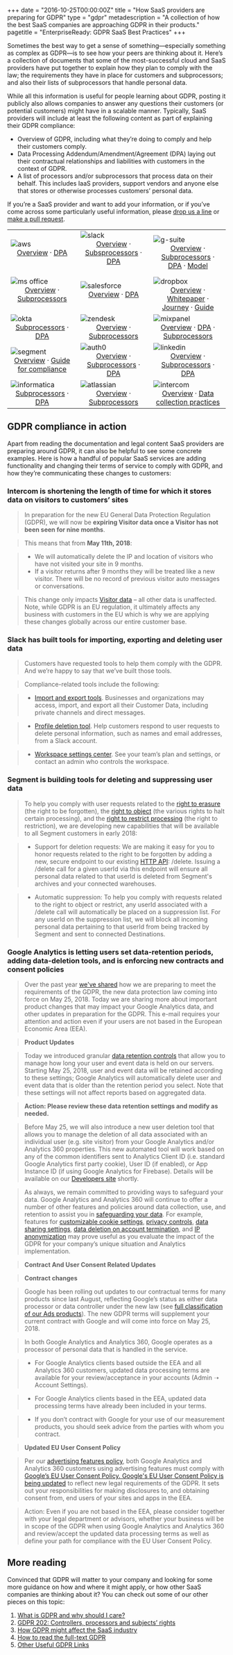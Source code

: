 +++
date = "2016-10-25T00:00:00Z"
title = "How SaaS providers are preparing for GDPR"
type = "gdpr"
metadescription = "A collection of how the best SaaS companies are approaching GDPR in their products."
pagetitle = "EnterpriseReady: GDPR SaaS Best Practices"
+++

Sometimes the best way to get a sense of something—especially something as complex as GDPR—is to see how your peers are thinking about it. Here’s a collection of documents that some of the most-successful cloud and SaaS providers have put together to explain how they plan to comply with the law; the requirements they have in place for customers and subprocessors; and also their lists of subprocessors that handle personal data.

While all this information is useful for people learning about GDPR, posting it publicly also allows companies to answer any questions their customers (or potential customers) might have in a scalable manner. Typically, SaaS providers will include at least the following content as part of explaining their GDPR compliance:

* Overview of GDPR, including what they’re doing to comply and help their customers comply.
* Data Processing Addendum/Amendment/Agreement (DPA) laying out their contractual relationships and liabilities with customers in the context of GDPR.
* A list of processors and/or subprocessors that process data on their behalf. This includes IaaS providers, support vendors and anyone else that stores or otherwise processes customers’ personal data.

If you’re a SaaS provider and want to add your information, or if you’ve come across some particularly useful information, please [drop us a line](mailto:grant.miller@replicated.com) or [make a pull request](https://github.com/enterpriseready/enterpriseready).

|   |   |   |
|---|---|---|
|  ![aws](/images/gdpr/aws.png)<center>[Overview](https://aws.amazon.com/compliance/gdpr-center/) · [DPA](https://eu-west-1.console.aws.amazon.com/console/dpa)</center><br/> | ![slack](/images/gdpr/slack.png) <center>[Overview](https://slack.com/gdpr) · [Subsprocessors](https://slack.com/slack-subprocessors) · [DPA](https://a.slack-edge.com/bed7/marketing/img/legal/pdf/slack_data_processing_addendum.pdf)</center><br/>  | ![g-suite](/images/gdpr/g-suite.png) <center>[Overview](https://cloud.google.com/security/gdpr/) · [Subprocessors](https://gsuite.google.com/intl/en/terms/subprocessors.html) · [DPA](https://gsuite.google.com/terms/dpa_terms.html) · [Model](https://support.google.com/a/answer/2888485?hl=en)</center>  |
|  ![ms office](/images/gdpr/ms-office.png)<center>[Overview](https://www.microsoft.com/en-us/TrustCenter/CloudServices/office365/GDPR) · [Subprocessors](https://aka.ms/Online_Serv_Subcontractor_List)</center><br/> | ![salesforce](/images/gdpr/salesforce.png)<center>[Overview](https://www.salesforce.com/gdpr/overview/) · [DPA](https://www.salesforce.com/content/dam/web/en_us/www/documents/data-processing-addendum.pdf)</center><br/>  | ![dropbox](/images/gdpr/dropbox.png)<center>[Overview](https://blogs.dropbox.com/business/2018/03/gdpr-accountability-principle/) · [Whitepaper](https://aem.dropbox.com/cms/content/dam/dropbox/www/en-us/security/privacy_data_protection_whitepaper.pdf) · [Journey](https://aem.dropbox.com/cms/content/dam/dropbox/www/en-us/security/dropbox_gdpr_compliance_journey.pdf) ·  [Guide](https://aem.dropbox.com/cms/content/dam/dropbox/go/en-us/gdpr-ebook/the-general-data-protection-regulation-ebook.pdf)</center>  |
| ![okta](/images/gdpr/okta.png)<center>[Subprocessors](https://www.okta.com/sites/default/files/SUBPROCESSORS_Public_facing_content_3-16-18_v2.pdf) · [DPA](https://www.okta.com/sites/default/files/OKTA-Data-Processing-Addendum_09-17.pdf)  | ![zendesk](/images/gdpr/zendesk.png)<center>[Overview](https://www.zendesk.com/company/customers-partners/eu-data-protection/#gdpr-sub) · [Subprocessors](https://www.zendesk.com/company/policies-procedures/subprocessors-subcontractors/)</center>  | ![mixpanel](/images/gdpr/mixpanel.png)<center>[Overview](https://mixpanel.com/blog/2017/12/21/gdpr-mixpanel-readiness/) · [DPA](https://mixpanel.com/dpa/) · [Subprocessors](https://mixpanel.app.box.com/s/plxlttoykp0zibtr95oldaqyvr1vr49i)</center>  |
| ![segment](/images/gdpr/segment.png)<center>[Overview](https://segment.com/blog/segment-and-the-gdpr/) · [Guide for compliance](https://segment.com/docs/guides/best-practices/preparing-for-the-gdpr/)</center>  | ![auth0](/images/gdpr/auth0.png)<center>[Overview](https://auth0.com/docs/compliance/gdpr) · [Subprocessors](https://cdn.auth0.com/website/legal/files/Auth0-Sub-processors.pdf) · [DPA](https://cdn.auth0.com/website/legal/files/Auth0-DPA.pdf)</center>  | ![linkedin](/images/gdpr/linkedin.png)<center>[Overview](https://www.linkedin.com/help/linkedin/answer/87076/linkedin-talent-solutions-and-the-general-data-protection-regulation-gdpr-?lang=en) · [Subprocessors](https://legal.linkedin.com/customer-subprocessors) · [DPA](https://legal.linkedin.com/dpa)</center>  |
| ![informatica](/images/gdpr/informatica.png)<center>[Subprocessors](https://www.informatica.com/legal/informatica-subprocessors.html) · [DPA](https://www.informatica.com/content/dam/informatica-com/global/amer/us/docs/legal/online-data-processing-agreement.pdf)</center>  | ![atlassian](/images/gdpr/atlassian.png)<center>[Overview](https://www.atlassian.com/blog/announcements/atlassian-and-gdpr-our-commitment-to-data-privacy) · [Subprocessors](https://www.atlassian.com/legal/sub-processors)</center>  | ![intercom](/images/gdpr/intercom.png)<center>[Overview](https://docs.intercom.com/pricing-privacy-and-terms/data-protection/how-were-preparing-for-gdpr) · [Data collection practices](https://docs.intercom.com/pricing-privacy-and-terms/data-protection/how-intercom-tracks-and-stores-data)</center>  |


## GDPR compliance in action
Apart from reading the documentation and legal content SaaS providers are preparing around GDPR, it can also be helpful to see some concrete examples. Here is how a handful of popular SaaS services are adding functionality and changing their terms of service to comply with GDPR, and how they’re communicating these changes to customers:

### Intercom is shortening the length of time for which it stores data on visitors to customers’ sites
>In preparation for the new EU General Data Protection Regulation (GDPR), we will now be **expiring Visitor data once a Visitor has not been seen for nine months**.

> This means that from **May 11th, 2018**:

> * We will automatically delete the IP and location of visitors who have not visited your site in 9 months.
> * If a visitor returns after 9 months they will be treated like a new visitor. There will be no record of previous visitor auto messages or conversations.

> This change only impacts [Visitor data](https://via.intercom-mail-100.com/e?ob=3m6TmtvTmKFEMLzPv3TR7XkAtGe%2BjrI67hpE8ghB%2B%2Bp0A7%2FEk0GtMZa8tw0fUm1efsuO%2B0jPjx4DYB%2BHqwe%2BAv6jzFztNFaGpFd90LbVUBRongarCNWW1DUgrBShOxkh3Ec08MTA4B%2FZtFTqSt0EFl3ew2kbg%2FeUtLKGYkptt57YwqRnbQTBnKGxvt22Z206&h=2ce6e789ab7cbc9e9f2d2909b16465667b3683b1-15668737682) – all other data is unaffected. Note, while GDPR is an EU regulation, it ultimately affects any business with customers in the EU which is why we are applying these changes globally across our entire customer base.

### Slack has built tools for importing, exporting and deleting user data
> Customers have requested tools to help them comply with the GDPR. And we’re happy to say that we’ve built those tools.


> Compliance-related tools include the following:

> * [Import and export tools](https://get.slack.help/hc/en-us/articles/204897248-guide-to-slack-data-exports). Businesses and organizations may access, import, and export all their Customer Data, including private channels and direct messages.

> * [Profile deletion tool](https://get.slack.help/hc/en-us/articles/360000360443). Help customers respond to user requests to delete personal information, such as names and email addresses, from a Slack account.

> * [Workspace settings center](https://get.slack.help/hc/en-us/articles/360000355143). See your team’s plan and settings, or contact an admin who controls the workspace.

### Segment is building tools for deleting and suppressing user data
> To help you comply with user requests related to the [right to erasure](https://gdpr-info.eu/art-17-gdpr/) (the right to be forgotten), the [right to object](https://gdpr-info.eu/art-21-gdpr/) (the various rights to halt certain processing), and the [right to restrict processing](https://gdpr-info.eu/art-18-gdpr/) (the right to restriction), we are developing new capabilities that will be available to all Segment customers in early 2018:

> * Support for deletion requests: We are making it easy for you to honor requests related to the right to be forgotten by adding a new, secure endpoint to our existing [HTTP API](https://segment.com/docs/sources/server/http/): /delete. Issuing a /delete call for a given userId via this endpoint will ensure all personal data related to that userId is deleted from Segment's archives and your connected warehouses.

> * Automatic suppression: To help you comply with requests related to the right to object or restrict, any userId associated with a /delete call will automatically be placed on a suppression list. For any userId on the suppression list, we will block all incoming personal data pertaining to that userId from being tracked by Segment and sent to connected Destinations.

### Google Analytics is letting users set data-retention periods, adding data-deletion tools, and is enforcing new contracts and consent policies
> Over the past year [we've shared](https://www.google.com/appserve/mkt/p/AFIPhzUf7oiQ-IvoEY6-XwG_dj5VfiXzrBTjl5B0Ot8yjN97Y4TOEwO2QqNasXdKUjnnhB4vf-yk_5igf_sBqpddcOhioz39DJjH8R4kVztBUCDBaf4UO_ht4bPdVh1ZA3eh2ACkurRDwOod4JLTaUklMrCaYgZXypYpGXRpUlX2B9jvV3DElB6GgA) how we are preparing to meet the requirements of the GDPR, the new data protection law coming into force on May 25, 2018. Today we are sharing more about important product changes that may impact your Google Analytics data, and other updates in preparation for the GDPR. This e-mail requires your attention and action even if your users are not based in the European Economic Area (EEA).


> **Product Updates**

> Today we introduced granular [data retention controls](https://www.google.com/appserve/mkt/p/AFIPhzWl9vHmpS45CyssRQSiAyAj-NdcZSxuvMu_Evm2Y14Qa-fH1vHYbS_g1FzTrLRVUCQGSqlVUgIN-SnO55wBRSPmNjgcz6gfefH3Qdy81Gjnwo0ZpDM6MPXzILAYnDIwVgAuwWmyz-3Anop4dRyZEW281ETg) that allow you to manage how long your user and event data is held on our servers. Starting May 25, 2018, user and event data will be retained according to these settings; Google Analytics will automatically delete user and event data that is older than the retention period you select. Note that these settings will not affect reports based on aggregated data.

> **Action: Please review these data retention settings and modify as needed.**

> Before May 25, we will also introduce a new user deletion tool that allows you to manage the deletion of all data associated with an individual user (e.g. site visitor) from your Google Analytics and/or Analytics 360 properties. This new automated tool will work based on any of the common identifiers sent to Analytics Client ID (i.e. standard Google Analytics first party cookie), User ID (if enabled), or App Instance ID (if using Google Analytics for Firebase). Details will be available on our [Developers site](https://www.google.com/appserve/mkt/p/AFIPhzVTCVf5O8SR_IZ_iCiILwCZODH3LEurHZ65ykCVQvWNCVLKI_Ty7n_8lKUiFzZ_bJQ3y-HKg4Cbi4kXjqHqzngWWYiv3LiVh_-uJv4p4PCrFW4_HgjYbewVc2P1zX9cHqfOt66jl0aF0hRxbIx_pS4BkTZOWL2QE98_Vz_8PRv5DSyEAFMo) shortly.

> As always, we remain committed to providing ways to safeguard your data. Google Analytics and Analytics 360 will continue to offer a number of other features and policies around data collection, use, and retention to assist you in [safeguarding your data](https://www.google.com/appserve/mkt/p/AFIPhzWXo2307VWwfBrus9A4L2rm_yiGiE3zZl8oItOY5d3v3atPVfflcUTeMl4vWHwHOoxa1ppe6I9Ys1iw4KhZGvmBi-QG6NRn98_mDZEfGULPEtqSIPjtR8FDDlVCYogJiaxYKkemTW9DeDC0hWCSM5k5LS8). For example, features for [customizable cookie settings](https://www.google.com/appserve/mkt/p/AFIPhzXYMq6Mao7cZ76BoDa1PrlTmEdS6zpM1jPrSoTzaV3oSoh60SD7Xe03PYDf6Mtc_OIzqjU339utTdqe9aqrOqFKxv7HP6K0TXE4fwjD5ejcYpYaoDFoNlrPyx_PCWm2jgGA6Rg5aLkcd2Z3mkwGgOXnUzs0ns_tO9C1yK4xnSYRnBv5QvzEOAk1PhOFt98yYg-sOSGo7jRLaPGf), [privacy controls](https://www.google.com/appserve/mkt/p/AFIPhzVBlDH0q8VJZGNZdq2EhkDUyXoLTBKBrL6iaOs_tpDCWOqJOcpFQsV6QGu9z_Ida4daZO2O0ZmHkJP0MAl_5lEwWKa0VK1ehPS7PxqS3M4DTbVskOKzsrAHLGHaHrYwUixxN_CM3JB-caQ2JbM), [data sharing settings](https://www.google.com/appserve/mkt/p/AFIPhzWRhKW0Ug9v-6u1JKhXZlL8xMrSK3y0bLI7Bqti-o93t9wafXUp2xNFWyPQyuq_KSwfwGfwB8EAVcSaObcjc8xvvEYxyuXYCdYoltCwll_9mriZcrVF1oDZJMs_9knUqMUhcG-OxtVsp4UlRoswctVKtg), [data deletion on account termination](https://www.google.com/appserve/mkt/p/AFIPhzVt2_kuOX585sI6e7OZWU9r5ef3-4tb8loQhEFJ8qq0lTGiJYdSKwEIUt_hh6cB2pQn5QxhtMHgYHDDD1DOJmb_go5787UskUyztePPB7Lt8I8qgBIEgUaPoJBpd9mcX6LlHnIl5AIk6hu4dO0HXvfkYJKWVA), and [IP anonymization](https://www.google.com/appserve/mkt/p/AFIPhzVGpDkTC0PhH43QRxe4cIujr5LtqbIu7wh0E4eoYDr-CIqIX6q8p6fcFH20razV5HEoy2Q27w-1pv1_pzj9ObtE8PGcASQdfUs_TCp6SrBcRqLwfgkUXVc1SgLeoOtxSAbysCEllVr8ODo5tJQ) may prove useful as you evaluate the impact of the GDPR for your company’s unique situation and Analytics implementation.


> **Contract And User Consent Related Updates**

> **Contract changes**

> Google has been rolling out updates to our contractual terms for many products since last August, reflecting Google’s status as either data processor or data controller under the new law (see [full classification of our Ads products](https://www.google.com/appserve/mkt/p/AFIPhzUk2numCCzAFrPnYhh4DQVS4jn7p4l4FJ_QqHQ1OwuUYSqNpmrmbwvTAXqsQcW4Zt5_2PX1e_uYjHDo36nosJy_Zksh9OdQRL6SSIT55-I5C72EPg0iZf073u3_79VCN8o3JhwqNcUwW-Q_DWOglp6XIWn3113L6DLOAbIcGPTz9hQ)). The new GDPR terms will supplement your current contract with Google and will come into force on May 25, 2018.

> In both Google Analytics and Analytics 360, Google operates as a processor of personal data that is handled in the service.

> * For Google Analytics clients based outside the EEA and all Analytics 360 customers, updated data processing terms are available for your review/acceptance in your accounts (Admin ➝ Account Settings).

> * For Google Analytics clients based in the EEA, updated data processing terms have already been included in your terms.

> * If you don’t contract with Google for your use of our measurement products, you should seek advice from the parties with whom you contract.

> **Updated EU User Consent Policy**

> Per our [advertising features policy](https://www.google.com/appserve/mkt/p/AFIPhzWLLbhNU2EiQzsqfHahrTIm_fVJjb1QzPqPq7N8Y75wvQiXR07YlIagV_VXsZaV5xLhG-xgNm48WM3cDAfhfH1_8HRgFBrJydbJgJbKyJ-63eFto3KhvsUURIzZV5nX0-Kz6ljlbxqQpsjnifJ1MJ0Y1BQgLcrsyhVUx2tm4g), both Google Analytics and Analytics 360 customers using advertising features must comply with [Google’s EU User Consent Policy. Google's EU User Consent Policy is being updated](https://www.google.com/appserve/mkt/p/AFIPhzXfnGIFmf5r40xCpEfalo3h98U0PGamWdj5RUilIjzHMhYDWFc90FhHcKb7iZiKz48rXXix2Cs4OfGytlKhbneeZTuWPdcWxTRzXHj3kh_SVe1ylglxA1wHiYptENyMTekdWdOmhePPFFe33mLg97_xn-_p6pkczg) to reflect new legal requirements of the GDPR. It sets out your responsibilities for making disclosures to, and obtaining consent from, end users of your sites and apps in the EEA.

> Action: Even if you are not based in the EEA, please consider together with your legal department or advisors, whether your business will be in scope of the GDPR when using Google Analytics and Analytics 360 and review/accept the updated data processing terms as well as define your path for compliance with the EU User Consent Policy.





## More reading
Convinced that GDPR will matter to your company and looking for some more guidance on how and where it might apply, or how other SaaS companies are thinking about it? You can check out some of our other pieces on this topic:

1. [What is GDPR and why should I care?](/gdpr/what-is-gdpr)
1. [GDPR 202: Controllers, processors and subjects’ rights](/gdpr/gdpr-202)
1. [How GDPR might affect the SaaS industry](/gdpr/gdpr-saas)
1. [How to read the full-text GDPR](/gdpr/how-to-read-gdpr)
1. [Other Useful GDPR Links](/gdpr/useful-gdpr-links)
